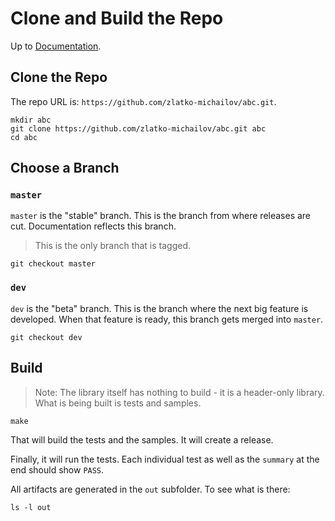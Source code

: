 # Clone and Build the Repo

Up to [Documentation](../README.md).

## Clone the Repo
The repo URL is: `https://github.com/zlatko-michailov/abc.git`.

```
mkdir abc
git clone https://github.com/zlatko-michailov/abc.git abc
cd abc
```

## Choose a Branch
### `master`
`master` is the "stable" branch.
This is the branch from where releases are cut.
Documentation reflects this branch.

> This is the only branch that is tagged.

```
git checkout master
```

### `dev`
`dev` is the "beta" branch.
This is the branch where the next big feature is developed.
When that feature is ready, this branch gets merged into `master`.

```
git checkout dev
```

## Build
> Note: The library itself has nothing to build - it is a header-only library.
What is being built is tests and samples.

```
make
```

That will build the tests and the samples.
It will create a release.

Finally, it will run the tests.
Each individual test as well as the `summary` at the end should show `PASS`.

All artifacts are generated in the `out` subfolder.
To see what is there:
```
ls -l out
```
